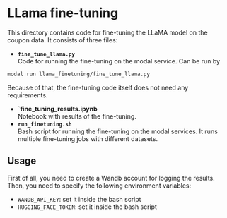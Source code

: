 # LLama fine-tuning
This directory contains code for fine-tuning the LLaMA model on the coupon data. It consists of three files:
- **`fine_tune_llama.py`**  
  Code for running the fine-tuning on the modal service. Can be run by
```bash
modal run llama_finetuning/fine_tune_llama.py
```
Because of that, the fine-tuning code itself does not need any requirements.
- **`fine_tuning_results.ipynb**  
  Notebook with results of the fine-tuning.
- **`run_finetuning.sh`**  
  Bash script for running the fine-tuning on the modal services. It runs multiple fine-tuning jobs with different datasets.

## Usage
First of all, you need to create a Wandb account for logging the results. Then, you need to specify the following environment variables:
- `WANDB_API_KEY`: set it inside the bash script
- `HUGGING_FACE_TOKEN`: set it inside the bash script